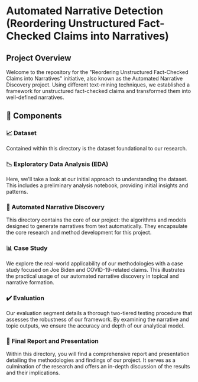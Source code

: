 # Automated Narrative Detection (Reordering Unstructured Fact-Checked Claims into Narratives)

## Project Overview
Welcome to the repository for the "Reordering Unstructured Fact-Checked Claims into Narratives" initiative, also known as the Automated Narrative Discovery project. Using different text-mining techniques, we established a  framework for unstructured fact-checked claims and transformed them into well-defined narratives. 
## 📁 Components

### 📈 Dataset
Contained within this directory is the dataset foundational to our research.

### 📉 Exploratory Data Analysis (EDA)
Here, we'll take a look at our initial approach to understanding the dataset. This includes a preliminary analysis notebook, providing initial insights and patterns.

### 🧠 Automated Narrative Discovery
This directory contains the core of our project: the algorithms and models designed to generate narratives from text automatically. They encapsulate the core research and method development for this project.

### 📊 Case Study
We explore the real-world applicability of our methodologies with a case study focused on Joe Biden and COVID-19-related claims. This illustrates the practical usage of our automated narrative discovery in topical and narrative formation.

### ✔️ Evaluation
Our evaluation segment details a thorough two-tiered testing procedure that assesses the robustness of our framework. By examining the narrative and topic outputs, we ensure the accuracy and depth of our analytical model.

### 📝 Final Report and Presentation
Within this directory, you will find a comprehensive report and presentation detailing the methodologies and findings of our project. It serves as a culmination of the research and offers an in-depth discussion of the results and their implications.
